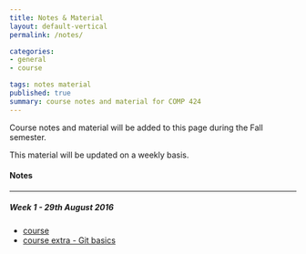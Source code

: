```yaml
---
title: Notes & Material
layout: default-vertical
permalink: /notes/

categories:
- general
- course

tags: notes material
published: true
summary: course notes and material for COMP 424
---
```


Course notes and material will be added to this page during the Fall semester.

This material will be updated on a weekly basis.

#### Notes

***

<!--
##### Week 14 - 25th April 2016
  * [final report outline](/assets/docs/comp424-final-report-outline.pdf)

##### Week 13 - 18th April 2016
  * [course](/assets/docs/Comp424-week13.pdf)
  * [course extra - final report outline](/assets/docs/comp424-final-report-outline.pdf)

##### Week 12 - 11th April 2016
  * [course](/assets/docs/Comp424-week12.pdf)
  * [course extra - final report outline](/assets/docs/comp424-final-report-outline.pdf)

##### Week 11 - 4th April 2016
  * [course](/assets/docs/Comp424-week11.pdf)

##### Week 10 - 28th March 2016
  * [course](/assets/docs/Comp424-week10.pdf)

##### Week 9 - 21st March 2016
  * [course](/assets/docs/Comp424-week9.pdf)

##### Week 8 - 14th March 2016
  * [course](/assets/docs/Comp424-week8.pdf)

##### Week 6 - 29th February 2016
  * [course](/assets/docs/Comp424-week6.pdf)
  * [design and interface - part 2](/assets/docs/design-interface-part2.pdf)

##### Week 5 - 22nd February 2016
  * [course](/assets/docs/Comp424-week5.pdf)
  * [design and interface - intro](/assets/docs/design-interface-intro.pdf)
  * [design and consistency - basics](/assets/docs/design-consistency-basics.pdf)

##### Week 4 - 15th February 2016
  * [course](/assets/docs/Comp424-week4.pdf)
  * [course extra - mockups](/assets/docs/Comp424-mockups.pdf)

##### Week 3 - 8th February 2016
  * [course](/assets/docs/Comp424-week3.pdf)

##### Week 2 - 1st February 2016
  * [course](/assets/docs/Comp424-week2.pdf)
-->

##### Week 1 - 29th August 2016
  * [course](/assets/docs/Comp424-week1.pdf)
  * [course extra - Git basics](/assets/docs/git-basics.pdf)
